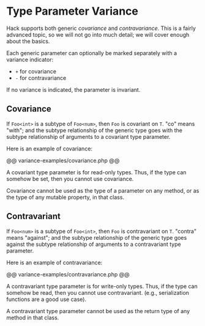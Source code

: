 # Type Parameter Variance

Hack supports both generic *covariance* and *contravariance*. This is a fairly advanced topic, so we will not go into much detail; we will cover enough about the basics. 

Each generic parameter can optionally be marked separately with a variance indicator:
 * `+` for covariance
 * `-` for contravariance

If no variance is indicated, the parameter is invariant.

## Covariance

If `Foo<int>` is a subtype of `Foo<num>`, then `Foo` is covariant on `T`. "co" means "with"; and the subtype relationship of the generic type goes with the subtype relationship of arguments to a covariant type parameter.

Here is an example of covariance:

@@ variance-examples/covariance.php @@

A covariant type parameter is for read-only types. Thus, if the type can somehow be set, then you cannot use covariance. 

Covariance cannot be used as the type of a parameter on any method, or as the type of any mutable property, in that class.

## Contravariant

If `Foo<num>` is a subtype of `Foo<int>`, then `Foo` is contravariant on `T`. "contra" means "against"; and the subtype relationship of the generic type goes against the subtype relationship of arguments to a contravariant type parameter.

Here is an example of contravariance:

@@ variance-examples/contravariance.php @@

A contravariant type parameter is for write-only types. Thus, if the type can somehow be read, then you cannot use contravariant. (e.g., serialization functions are a good use case).

A contravariant type parameter cannot be used as the return type of any method in that class.
